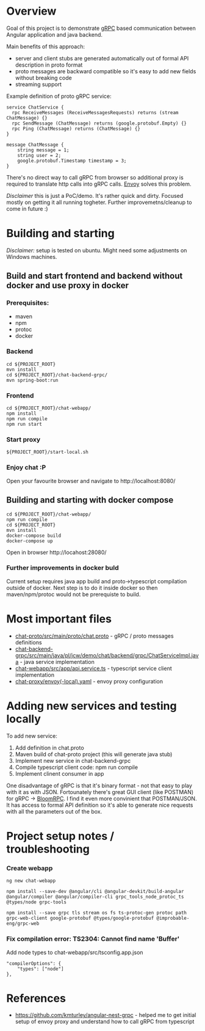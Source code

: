 Overview
========

Goal of this project is to demonstrate [gRPC](https://grpc.io/) based communication between Angular application and java backend.

Main benefits of this approach:

* server and client stubs are generated automatically out of formal API description in proto format
* proto messages are backward compatible so it's easy to add new fields without breaking code
* streaming support

Example definition of proto gRPC service:

    service ChatService {
      rpc ReceiveMessages (ReceiveMessagesRequests) returns (stream ChatMessage) {}
      rpc SendMessage (ChatMessage) returns (google.protobuf.Empty) {}
      rpc Ping (ChatMessage) returns (ChatMessage) {}
    }

    message ChatMessage {
        string message = 1;
        string user = 2;
        google.protobuf.Timestamp timestamp = 3;
    }

There's no direct way to call gRPC from browser so additional proxy is required to translate http calls into gRPC calls. [Envoy](https://www.envoyproxy.io/) solves this problem.

*Disclaimer* this is just a PoC/demo. It's rather quick and dirty. Focused mostly on getting it all running togheter. Further improvemetns/cleanup to come in future :)

Building and starting
=====================

*Disclaimer:* setup is tested on ubuntu. Might need some adjustments on Windows machines.

Build and start frontend and backend without docker and use proxy in docker
---------------------------------------------------
### Prerequisites:

* maven
* npm
* protoc
* docker

### Backend
    cd ${PROJECT_ROOT}
    mvn install
    cd ${PROJECT_ROOT}/chat-backend-grpc/
    mvn spring-boot:run

### Frontend
    cd ${PROJECT_ROOT}/chat-webapp/
    npm install
    npm run compile
    npm run start

### Start proxy
    ${PROJECT_ROOT}/start-local.sh

### Enjoy chat :P

Open your favourite browser and navigate to http://localhost:8080/


Building and starting with docker compose
-----------------------------------------
    cd ${PROJECT_ROOT}/chat-webapp/
    npm run compile
    cd ${PROJECT_ROOT}
    mvn install
    docker-compose build
    docker-compose up

Open in browser http://locahost:28080/

### Further improvements in docker buld
Current setup requires java app build and proto->typescript compilation outside of docker. Next step is to do it inside docker so then maven/npm/protoc would not be prerequiste to build.

Most important files
====================

* [chat-proto/src/main/proto/chat.proto](chat-proto/src/main/proto/chat.proto) - gRPC / proto messages definitions
* [chat-backend-grpc/src/main/java/pl/jcw/demo/chat/backend/grpc/ChatServiceImpl.java](chat-backend-grpc/src/main/java/pl/jcw/demo/chat/backend/grpc/ChatServiceImpl.java) - java service implementation
* [chat-webapp/src/app/api.service.ts](chat-webapp/src/app/api.service.ts) - typescript service client implementation
* [chat-proxy/envoy(-local).yaml](chat-proxy/envoy.yaml) - envoy proxy configuration

Adding new services and testing locally
=======================================

To add new service:
1. Add definition in chat.proto
2. Maven build of chat-proto project (this will generate java stub)
3. Implement new service in chat-backend-grpc
4. Compile typescript client code: npm run compile
5. Implement clinent consumer in app

One disadvantage of gRPC is that it's binary format - not that easy to play with it as with JSON. Fortounately there's great GUI client (like POSTMAN) for gRPC -> [BloomRPC](https://github.com/uw-labs/bloomrpc). I find it even more convinient that POSTMAN/JSON. It has access to formal API definition so it's able to generate nice requests with all the parameters out of the box.

Project setup notes / troubleshooting
=====================================

### Create webapp

    ng new chat-webapp

    npm install --save-dev @angular/cli @angular-devkit/build-angular @angular/compiler @angular/compiler-cli grpc_tools_node_protoc_ts @types/node grpc-tools

    npm install --save grpc tls stream os fs ts-protoc-gen protoc path grpc-web-client google-protobuf @types/google-protobuf @improbable-eng/grpc-web


### Fix compilation error: TS2304: Cannot find name 'Buffer'
Add node types to chat-webapp/src/tsconfig.app.json

    "compilerOptions": {
        "types": ["node"]
    },

References
==========

* https://github.com/kmturley/angular-nest-grpc - helped me to get initial setup of envoy proxy and understand how to call gRPC from typescript
